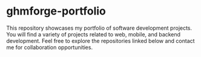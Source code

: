 # ghmforge-portfolio
This repository showcases my portfolio of software development projects. You will find a variety of projects related to web, mobile, and backend development. Feel free to explore the repositories linked below and contact me for collaboration opportunities.
